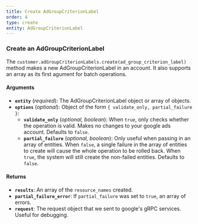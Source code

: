```yaml
---
title: Create AdGroupCriterionLabel
order: 4
type: create
entity: AdGroupCriterionLabel
---
```


### Create an AdGroupCriterionLabel

The `customer.adGroupCriterionLabels.create(ad_group_criterion_label)` method makes a new AdGroupCriterionLabel in an account. It also supports an array as its first agument for batch operations.

#### Arguments

- **`entity`** (_required_): The AdGroupCriterionLabel object or array of objects.
- **`options`** (_optional_): Object of the form `{ validate_only, partial_failure }`:
  - **`validate_only`** (_optional, boolean_): When `true`, only checks whether the operation is valid. Makes no changes to your google ads account. Defaults to `false`.
  - **`partial_failure`** (_optional, boolean_): Only useful when passing in an array of entities. When `false`, a single failure in the array of entities to create will cause the whole operation to be rolled back. When `true`, the system will still create the non-failed entities. Defaults to `false`.

#### Returns

- **`results`**: An array of the `resource_names` created.
- **`partial_failure_error`**: If `partial_failure` was set to `true`, an array of errors.
- **`request`**: The request object that we sent to google's gRPC services. Useful for debugging.
